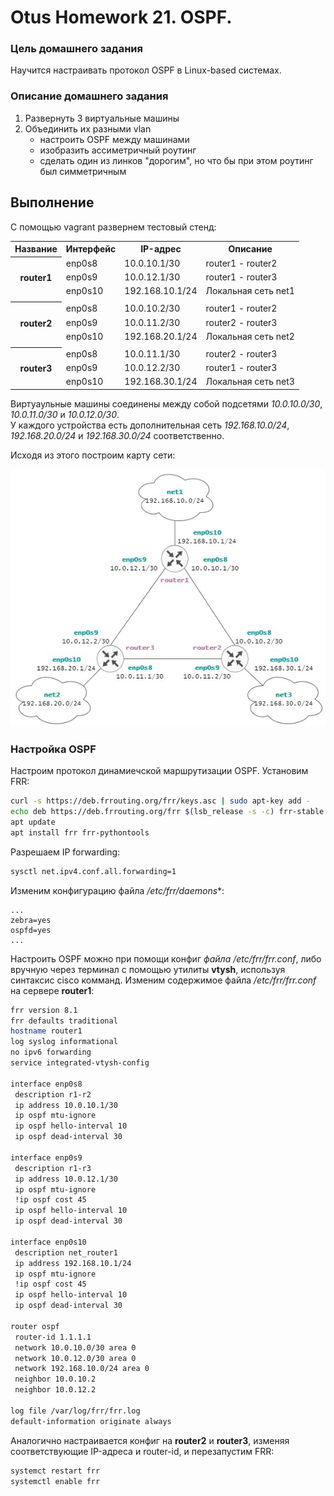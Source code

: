 # Otus Homework 21. OSPF.
### Цель домашнего задания
Научится настраивать протокол OSPF в Linux-based системах.
### Описание домашнего задания
1. Развернуть 3 виртуальные машины
2. Объединить их разными vlan
    - настроить OSPF между машинами
    - изобразить ассиметричный роутинг
    - сделать один из линков "дорогим", но что бы при этом роутинг был симметричным
## Выполнение
С помощью vagrant развернем тестовый стенд:  
<table>
  <tr>
    <th>Название</th>
    <th>Интерфейс</th>
    <th>IP-адрес</th>
    <th>Описание</th>
  </tr>
  <tr>
    <th rowspan="3">router1</th>
    <td>enp0s8</td>
    <td>10.0.10.1/30</td>
    <td>router1 - router2</td>
  </tr>
    <td>enp0s9</td>
    <td>10.0.12.1/30</td>
    <td>router1 - router3</td>
  </tr>
  </tr>
    <td>enp0s10</td>
    <td>192.168.10.1/24</td>
    <td>Локальная сеть net1</td>
  </tr>
   <tr>
    <td colspan="3"></td>
  </tr>
  <tr>
    <th rowspan="3">router2</th>
    <td>enp0s8</td>
    <td>10.0.10.2/30</td>
    <td>router1 - router2</td>
  </tr>
    <td>enp0s9</td>
    <td>10.0.11.2/30</td>
    <td>router2 - router3</td>
  </tr>
  </tr>
    <td>enp0s10</td>
    <td>192.168.20.1/24</td>
    <td>Локальная сеть net2</td>
  </tr>
   <tr>
    <td colspan="3"></td>
  </tr>
  <tr>
    <th rowspan="3">router3</th>
    <td>enp0s8</td>
    <td>10.0.11.1/30</td>
    <td>router2 - router3</td>
  </tr>
    <td>enp0s9</td>
    <td>10.0.12.2/30</td>
    <td>router1 - router3</td>
  </tr>
  </tr>
    <td>enp0s10</td>
    <td>192.168.30.1/24</td>
    <td>Локальная сеть net3</td>
  </tr>
</table>
  
Виртуаульные машины соединены между собой подсетями *10.0.10.0/30*, *10.0.11.0/30* и *10.0.12.0/30*.  
У каждого устройства есть дополнительная сеть *192.168.10.0/24*, *192.168.20.0/24* и *192.168.30.0/24* соответственно.  
  
Исходя из этого построим карту сети:  

![network](network.jpg)

### Настройка OSPF
Настроим протокол динамиечской маршрутизации OSPF. Установим FRR:
```bash
curl -s https://deb.frrouting.org/frr/keys.asc | sudo apt-key add -
echo deb https://deb.frrouting.org/frr $(lsb_release -s -c) frr-stable > /etc/apt/sources.list.d/frr.list
apt update
apt install frr frr-pythontools
```
Разрешаем IP forwarding:
```bash
sysctl net.ipv4.conf.all.forwarding=1
```
Изменим конфигурацию файла */etc/frr/daemons**:
```
...
zebra=yes
ospfd=yes
...
```
Настроить OSPF можно при помощи конфиг *файла /etc/frr/frr.conf*, либо вручную через терминал с помощью утилиты **vtysh**, используя синтаксис cisco комманд. Изменим содержимое файла */etc/frr/frr.conf* на сервере **router1**:
```bash
frr version 8.1
frr defaults traditional
hostname router1
log syslog informational
no ipv6 forwarding
service integrated-vtysh-config

interface enp0s8
 description r1-r2
 ip address 10.0.10.1/30
 ip ospf mtu-ignore
 ip ospf hello-interval 10
 ip ospf dead-interval 30

interface enp0s9
 description r1-r3
 ip address 10.0.12.1/30
 ip ospf mtu-ignore
 !ip ospf cost 45
 ip ospf hello-interval 10
 ip ospf dead-interval 30

interface enp0s10
 description net_router1
 ip address 192.168.10.1/24
 ip ospf mtu-ignore
 !ip ospf cost 45
 ip ospf hello-interval 10
 ip ospf dead-interval 30 

router ospf
 router-id 1.1.1.1
 network 10.0.10.0/30 area 0
 network 10.0.12.0/30 area 0
 network 192.168.10.0/24 area 0 
 neighbor 10.0.10.2
 neighbor 10.0.12.2

log file /var/log/frr/frr.log
default-information originate always
```
Аналогично настраивается конфиг на **router2** и **router3**, изменяя соответствующие IP-адреса и router-id, и перезапустим FRR:
```bash
systemct restart frr 
systemctl enable frr
```

